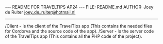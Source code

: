 --- README FOR TRAVELTIPS AP24 ---
FILE: README.md
AUTHOR: Joey de Ruiter <joey_de_ruiter@hotmail.nl>

------
/Client - Is the client of the TravelTips app (This contains the needed files for Cordorva and the source code of the app).
/Server - Is the server code of the TravelTips app (This contains all the PHP code of the project).
